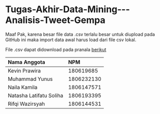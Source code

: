 # Tugas-Akhir-Data-Mining---Analisis-Tweet-Gempa

Maaf Pak, karena besar file data .csv terlalu besar untuk diupload pada GitHub ini maka import data awal harus load dari file csv lokal.

File .csv dapat didownload pada pranala <a href="https://drive.google.com/file/d/10r2UOAKxDRkL4Ak95tCdBn2I2ZvsMNdC/view?usp=sharing" target="_blank">berikut</a>

| Nama Anggota | NPM |
| :- | :- |
| Kevin Prawira | 180619685 |
| Muhammad Yunus | 1806232130 |
| Naila Kamila | 1806147571 |
| Natasha Latifatu Soliha | 1806193395 |
| Rifqi Wazirsyah | 1806144531 |
